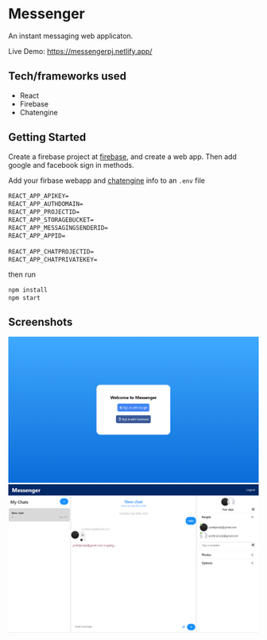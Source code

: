 # Messenger

An instant messaging web applicaton. 

Live Demo: https://messengerpj.netlify.app/

## Tech/frameworks used
- React
- Firebase
- Chatengine

## Getting Started
Create a firebase project at [firebase](https://firebase.google.com/), and create a web app. Then add google and facebook sign in methods.

Add your firbase webapp and [chatengine](https://chatengine.io/) info to an `.env` file
```
REACT_APP_APIKEY=
REACT_APP_AUTHDOMAIN=
REACT_APP_PROJECTID=
REACT_APP_STORAGEBUCKET=
REACT_APP_MESSAGINGSENDERID=
REACT_APP_APPID=

REACT_APP_CHATPROJECTID=
REACT_APP_CHATPRIVATEKEY=
```
then run
```
npm install
npm start
```

## Screenshots
![Sign in page](/images/signIn.PNG)
![Messaging page](/images/messaging.PNG)
